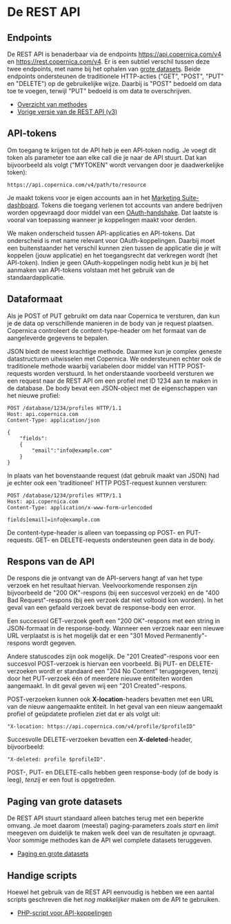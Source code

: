 # De REST API

## Endpoints

De REST API is benaderbaar via de endpoints https://api.copernica.com/v4 en 
https://rest.copernica.com/v4. Er is een subtiel verschil tussen
deze twee endpoints, met name bij het ophalen van [grote datasets](./rest-paging.md). Beide 
endpoints ondersteunen de traditionele HTTP-acties ("GET", "POST", "PUT" en 
"DELETE") op de gebruikelijke wijze. Daarbij is "POST" bedoeld om data toe te 
voegen, terwijl "PUT" bedoeld is om data te overschrijven.

* [Overzicht van methodes](./rest-methods.md)
* [Vorige versie van de REST API (v3)](../restv3/rest-api.md)

## API-tokens

Om toegang te krijgen tot de API heb je een API-token nodig. Je voegt dit token als parameter toe aan elke call die je naar de API stuurt. Dat kan bijvoorbeeld als volgt ("MYTOKEN" wordt vervangen door je daadwerkelijke token):

```
https://api.copernica.com/v4/path/to/resource
```

Je maakt tokens voor je eigen accounts aan in het
[Marketing Suite-dashboard](https://ms.copernica.com/#/admin/account/access-tokens).
Tokens die toegang verlenen tot accounts van andere bedrijven worden opgevraagd
door middel van een [OAuth-handshake](./rest-oauth.md). Dat laatste is vooral van toepassing
wanneer je koppelingen maakt voor derden.

We maken onderscheid tussen API-applicaties en API-tokens. Dat onderscheid is met name relevant voor 
OAuth-koppelingen. Daarbij moet een buitenstaander het verschil kunnen zien tussen de applicatie die 
je wilt koppelen (jouw applicatie) en het toegangsrecht dat verkregen wordt (het API-token). 
Indien je geen OAuth-koppelingen nodig hebt kun je bij het aanmaken van API-tokens volstaan met het 
gebruik van de standaardapplicatie.

## Dataformaat

Als je POST of PUT gebruikt om data naar Copernica te versturen, dan kun je de data 
op verschillende manieren in de body van je request plaatsen. Copernica controleert 
de content-type-header om het formaat van de aangeleverde gegevens te bepalen.

JSON biedt de meest krachtige methode. Daarmee kun je complex geneste datastructuren uitwisselen met Copernica.
We ondersteunen echter ook de traditionele methode waarbij variabelen door middel van HTTP POST-requests worden 
verstuurd. In het onderstaande voorbeeld versturen we een request naar de REST API om een profiel met ID 1234 aan 
te maken in de database. De body bevat een JSON-object met de eigenschappen van het nieuwe profiel:

```
POST /database/1234/profiles HTTP/1.1
Host: api.copernica.com
Content-Type: application/json

{
    "fields":
    {
        "email":"info@example.com"
    }
}
```

In plaats van het bovenstaande request (dat gebruik maakt van JSON) had je echter ook een 'traditioneel' HTTP POST-request kunnen versturen:

```
POST /database/1234/profiles HTTP/1.1
Host: api.copernica.com
Content-Type: application/x-www-form-urlencoded

fields[email]=info@example.com
```

De content-type-header is alleen van toepassing op POST- en PUT-requests. 
GET- en DELETE-requests ondersteunen geen data in de body.

## Respons van de API

De respons die je ontvangt van de API-servers hangt af van het type verzoek 
en het resultaat hiervan. Veelvoorkomende responsen zijn bijvoorbeeld de "200 OK"-respons 
(bij een succesvol verzoek) en de "400 Bad Request"-respons (bij een verzoek dat niet voltooid 
kon worden). In het geval van een gefaald verzoek bevat de response-body een error.

Een succesvol GET-verzoek geeft een "200 OK"-respons met een string in JSON-formaat 
in de response-body. Wanneer een verzoek naar een nieuwe URL verplaatst is is het
mogelijk dat er een "301 Moved Permanently"-respons wordt gegeven. 

Andere statuscodes zijn ook mogelijk. De "201 Created"-respons voor een succesvol 
POST-verzoek is hiervan een voorbeeld. Bij PUT- en DELETE-verzoeken wordt er standaard een "204 No Content" teruggegeven, tenzij door het PUT-verzoek één of meerdere nieuwe entiteiten worden aangemaakt. In dit geval geven wij een "201 Created"-respons.

POST-verzoeken kunnen ook **X-location**-headers bevatten met een URL 
van de nieuw aangemaakte entiteit. In het geval van een nieuw aangemaakt profiel 
of geüpdatete profielen ziet dat er als volgt uit: 
```
"X-location: https://api.copernica.com/v4/profile/$profileID"
```

Succesvolle DELETE-verzoeken bevatten een **X-deleted**-header, bijvoorbeeld: 
```
"X-deleted: profile $profileID".
```

POST-, PUT- en DELETE-calls hebben geen response-body (of de body is leeg), _tenzij_
er een fout is opgetreden.

## Paging van grote datasets

De REST API stuurt standaard alleen batches terug met een beperkte omvang. Je moet
daarom (meestal) paging-parameters zoals *start* en *limit* meegeven om duidelijk
te maken welk deel van de resultaten je opvraagt. Voor sommige methodes
kan de API wel complete datasets teruggeven.

* [Paging en grote datasets](./rest-paging.md)

## Handige scripts

Hoewel het gebruik van de REST API eenvoudig is hebben we een aantal scripts
geschreven die het _nog makkelijker_ maken om de API te gebruiken.

* [PHP-script voor API-koppelingen](./rest-php.md)
